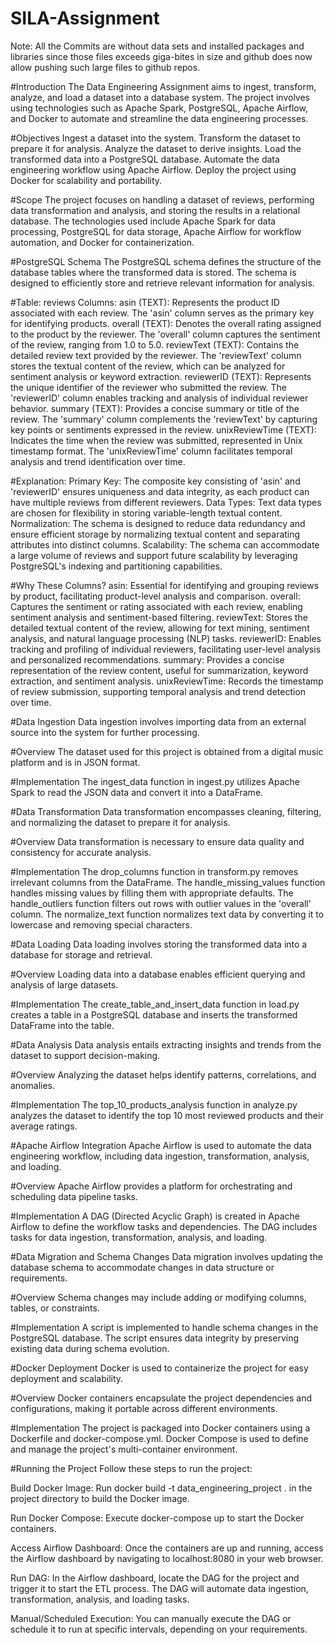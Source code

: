 # SILA-Assignment
Note: All the Commits are without data sets and installed packages and libraries since those files exceeds giga-bites in size and github does now allow pushing such large files to github repos.


#Introduction
The Data Engineering Assignment aims to ingest, transform, analyze, and load a dataset into a database system. The project involves using technologies such as Apache Spark, PostgreSQL, Apache Airflow, and Docker to automate and streamline the data engineering processes.

#Objectives
Ingest a dataset into the system.
Transform the dataset to prepare it for analysis.
Analyze the dataset to derive insights.
Load the transformed data into a PostgreSQL database.
Automate the data engineering workflow using Apache Airflow.
Deploy the project using Docker for scalability and portability.


#Scope
The project focuses on handling a dataset of reviews, performing data transformation and analysis, and storing the results in a relational database. The technologies used include Apache Spark for data processing, PostgreSQL for data storage, Apache Airflow for workflow automation, and Docker for containerization.


#PostgreSQL Schema
The PostgreSQL schema defines the structure of the database tables where the transformed data is stored. The schema is designed to efficiently store and retrieve relevant information for analysis.

#Table: reviews
Columns:
asin (TEXT): Represents the product ID associated with each review. The 'asin' column serves as the primary key for identifying products.
overall (TEXT): Denotes the overall rating assigned to the product by the reviewer. The 'overall' column captures the sentiment of the review, ranging from 1.0 to 5.0.
reviewText (TEXT): Contains the detailed review text provided by the reviewer. The 'reviewText' column stores the textual content of the review, which can be analyzed for sentiment analysis or keyword extraction.
reviewerID (TEXT): Represents the unique identifier of the reviewer who submitted the review. The 'reviewerID' column enables tracking and analysis of individual reviewer behavior.
summary (TEXT): Provides a concise summary or title of the review. The 'summary' column complements the 'reviewText' by capturing key points or sentiments expressed in the review.
unixReviewTime (TEXT): Indicates the time when the review was submitted, represented in Unix timestamp format. The 'unixReviewTime' column facilitates temporal analysis and trend identification over time.




#Explanation:
Primary Key: The composite key consisting of 'asin' and 'reviewerID' ensures uniqueness and data integrity, as each product can have multiple reviews from different reviewers.
Data Types: Text data types are chosen for flexibility in storing variable-length textual content.
Normalization: The schema is designed to reduce data redundancy and ensure efficient storage by normalizing textual content and separating attributes into distinct columns.
Scalability: The schema can accommodate a large volume of reviews and support future scalability by leveraging PostgreSQL's indexing and partitioning capabilities.



#Why These Columns?
asin: Essential for identifying and grouping reviews by product, facilitating product-level analysis and comparison.
overall: Captures the sentiment or rating associated with each review, enabling sentiment analysis and sentiment-based filtering.
reviewText: Stores the detailed textual content of the review, allowing for text mining, sentiment analysis, and natural language processing (NLP) tasks.
reviewerID: Enables tracking and profiling of individual reviewers, facilitating user-level analysis and personalized recommendations.
summary: Provides a concise representation of the review content, useful for summarization, keyword extraction, and sentiment analysis.
unixReviewTime: Records the timestamp of review submission, supporting temporal analysis and trend detection over time.




#Data Ingestion
Data ingestion involves importing data from an external source into the system for further processing.

#Overview
The dataset used for this project is obtained from a digital music platform and is in JSON format.

#Implementation
The ingest_data function in ingest.py utilizes Apache Spark to read the JSON data and convert it into a DataFrame.

#Data Transformation
Data transformation encompasses cleaning, filtering, and normalizing the dataset to prepare it for analysis.

#Overview
Data transformation is necessary to ensure data quality and consistency for accurate analysis.

#Implementation
The drop_columns function in transform.py removes irrelevant columns from the DataFrame.
The handle_missing_values function handles missing values by filling them with appropriate defaults.
The handle_outliers function filters out rows with outlier values in the 'overall' column.
The normalize_text function normalizes text data by converting it to lowercase and removing special characters.


#Data Loading
Data loading involves storing the transformed data into a database for storage and retrieval.

#Overview
Loading data into a database enables efficient querying and analysis of large datasets.

#Implementation
The create_table_and_insert_data function in load.py creates a table in a PostgreSQL database and inserts the transformed DataFrame into the table.

#Data Analysis
Data analysis entails extracting insights and trends from the dataset to support decision-making.

#Overview
Analyzing the dataset helps identify patterns, correlations, and anomalies.

#Implementation
The top_10_products_analysis function in analyze.py analyzes the dataset to identify the top 10 most reviewed products and their average ratings.

#Apache Airflow Integration
Apache Airflow is used to automate the data engineering workflow, including data ingestion, transformation, analysis, and loading.

#Overview
Apache Airflow provides a platform for orchestrating and scheduling data pipeline tasks.

#Implementation
A DAG (Directed Acyclic Graph) is created in Apache Airflow to define the workflow tasks and dependencies. The DAG includes tasks for data ingestion, transformation, analysis, and loading.

#Data Migration and Schema Changes
Data migration involves updating the database schema to accommodate changes in data structure or requirements.

#Overview
Schema changes may include adding or modifying columns, tables, or constraints.

#Implementation
A script is implemented to handle schema changes in the PostgreSQL database. The script ensures data integrity by preserving existing data during schema evolution.

#Docker Deployment
Docker is used to containerize the project for easy deployment and scalability.

#Overview
Docker containers encapsulate the project dependencies and configurations, making it portable across different environments.

#Implementation
The project is packaged into Docker containers using a Dockerfile and docker-compose.yml. Docker Compose is used to define and manage the project's multi-container environment.

#Running the Project
Follow these steps to run the project:

Build Docker Image: Run docker build -t data_engineering_project . in the project directory to build the Docker image.

Run Docker Compose: Execute docker-compose up to start the Docker containers.

Access Airflow Dashboard: Once the containers are up and running, access the Airflow dashboard by navigating to localhost:8080 in your web browser.

Run DAG: In the Airflow dashboard, locate the DAG for the project and trigger it to start the ETL process. The DAG will automate data ingestion, transformation, analysis, and loading tasks.

Manual/Scheduled Execution: You can manually execute the DAG or schedule it to run at specific intervals, depending on your requirements.
